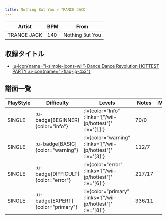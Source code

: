 ```yaml
---
title: Nothing But You / TRANCE JACK
---
```


|Artist|BPM|From|
|------|---|----|
|TRANCE JACK|140|Nothing But You|

## 収録タイトル

- [ :u-icon{name="i-simple-icons-wii"} Dance Dance Revolution HOTTEST PARTY :u-icon{name="i-flag-jp-4x3"} ](/wii-jp/hottest)

## 譜面一覧

|PlayStyle|Difficulty|Levels|Notes|Movie|
|---------|----------|------|-----|-----|
|SINGLE| :u-badge[BEGINNER]{color="info"} | :lv{color="info" :links='["/wii-jp/hottest"]' :lv='[1]'} |70/0||
|SINGLE| :u-badge[BASIC]{color="warning"} | :lv{color="warning" :links='["/wii-jp/hottest"]' :lv='[3]'} |112/7||
|SINGLE| :u-badge[DIFFICULT]{color="error"} | :lv{color="error" :links='["/wii-jp/hottest"]' :lv='[6]'} |217/17||
|SINGLE| :u-badge[EXPERT]{color="primary"} | :lv{color="primary" :links='["/wii-jp/hottest"]' :lv='[8]'} |336/11||
